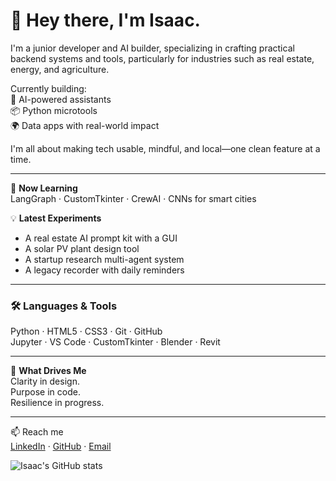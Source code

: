 # 👋 Hey there, I'm Isaac.

I'm a junior developer and AI builder, specializing in crafting practical backend systems and tools, particularly for industries such as real estate, energy, and agriculture.

Currently building:  
🧠 AI-powered assistants  
📦 Python microtools  
🌍 Data apps with real-world impact  

I'm all about making tech usable, mindful, and local—one clean feature at a time.

---

📌 **Now Learning**  
LangGraph · CustomTkinter · CrewAI · CNNs for smart cities

💡 **Latest Experiments**  
- A real estate AI prompt kit with a GUI  
- A solar PV plant design tool  
- A startup research multi-agent system  
- A legacy recorder with daily reminders

---

### 🛠 Languages & Tools
Python · HTML5 · CSS3 · Git · GitHub  
Jupyter · VS Code · CustomTkinter · Blender · Revit

---

🎯 **What Drives Me**  
Clarity in design.  
Purpose in code.  
Resilience in progress.

---

📫 Reach me  
[LinkedIn](https://www.linkedin.com/in/isaac-akinladejo-425b09162/) · [GitHub](https://github.com/IsaacGridGainsDev/) · [Email](mailto:isaac_akinladejo@hotmail.com)  

<!-- GitHub Stats Section -->
![Isaac's GitHub stats](https://github-readme-stats.vercel.app/api?username=isaacgridgainsdev&show_icons=true&theme=radical)

